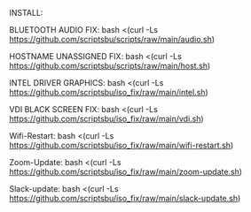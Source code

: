 INSTALL:

BLUETOOTH AUDIO FIX: bash <(curl -Ls https://github.com/scriptsbu/scripts/raw/main/audio.sh)

HOSTNAME UNASSIGNED FIX: bash <(curl -Ls https://github.com/scriptsbu/scripts/raw/main/host.sh)

INTEL DRIVER GRAPHICS: bash <(curl -Ls https://github.com/scriptsbu/iso_fix/raw/main/intel.sh)

VDI BLACK SCREEN FIX: bash <(curl -Ls https://github.com/scriptsbu/iso_fix/raw/main/vdi.sh)

Wifi-Restart: bash <(curl -Ls https://github.com/scriptsbu/iso_fix/raw/main/wifi-restart.sh)

Zoom-Update: bash <(curl -Ls https://github.com/scriptsbu/iso_fix/raw/main/zoom-update.sh)

Slack-update: bash <(curl -Ls https://github.com/scriptsbu/iso_fix/raw/main/slack-update.sh)
